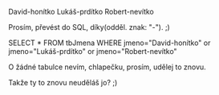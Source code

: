 David-honítko
Lukáš-prdítko
Robert-nevítko

Prosím, převést do SQL, díky(odděl. znak: "-"). ;) 

SELECT * FROM tbJmena
WHERE jmeno="David-honítko" or jmeno="Lukáš-prdítko" or jmeno="Robert-nevítko"

O žádné tabulce nevím, chlapečku, prosím, udělej to znovu. 

Takže ty to znovu neuděláš jo? ;)
